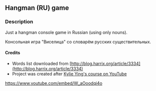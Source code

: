 ## Hangman (RU) game

### Description

Just a hangman console game in Russian (using only nouns).

Консольная игра "Виселица" со словарём русских существительных.

#### Credits
* Words list downloaded from [http://blog.harrix.org/article/3334](http://blog.harrix.org/article/3334)
* Project was created after [Kylie Ying's course on YouTube](https://www.youtube.com/ycubed)

https://www.youtube.com/embed/W_aOoodqi4o
